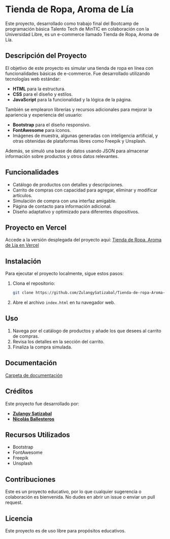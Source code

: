 # Tienda de Ropa, Aroma de Lía

Este proyecto, desarrollado como trabajo final del Bootcamp de programación básica Talento Tech de MinTIC en colaboración con la Universidad Libre, es un e-commerce llamado Tienda de Ropa, Aroma de Lía.

## Descripción del Proyecto

El objetivo de este proyecto es simular una tienda de ropa en línea con funcionalidades básicas de e-commerce. Fue desarrollado utilizando tecnologías web estándar:

- **HTML** para la estructura.
- **CSS** para el diseño y estilos.
- **JavaScript** para la funcionalidad y la lógica de la página.

También se emplearon librerías y recursos adicionales para mejorar la apariencia y experiencia del usuario:

- **Bootstrap** para el diseño responsivo.
- **FontAwesome** para íconos.
- Imágenes de muestra, algunas generadas con inteligencia artificial, y otras obtenidas de plataformas libres como Freepik y Unsplash.

Además, se simuló una base de datos usando JSON para almacenar información sobre productos y otros datos relevantes.

## Funcionalidades

- Catálogo de productos con detalles y descripciones.
- Carrito de compras con capacidad para agregar, eliminar y modificar artículos.
- Simulación de compra con una interfaz amigable.
- Página de contacto para información adicional.
- Diseño adaptativo y optimizado para diferentes dispositivos.

## Proyecto en Vercel

Accede a la versión desplegada del proyecto aquí: 
    [Tienda de Ropa, Aroma de Lía en Vercel](https://tienda-de-ropa-aroma-de-lia.vercel.app/)

## Instalación

Para ejecutar el proyecto localmente, sigue estos pasos:

1. Clona el repositorio:
    ```bash
    git clone https://github.com/ZulangySatizabal/Tienda-de-ropa-Aroma-de-Lia
    ```
2. Abre el archivo `index.html` en tu navegador web.

## Uso

1. Navega por el catálogo de productos y añade los que desees al carrito de compras.
2. Revisa los detalles en la sección del carrito.
3. Finaliza la compra simulada.

## Documentación

[Carpeta de documentación](https://1drv.ms/f/s!Aq98ffmz_RMgg70z8Ri0tsgf0SINMw?e=Z45H1Z)

## Créditos

Este proyecto fue desarrollado por:

- [**Zulangy Satizabal**](https://github.com/ZulangySatizabal)
- [**Nicolás Ballesteros**](https://github.com/nicoballes)

## Recursos Utilizados

- Bootstrap
- FontAwesome
- Freepik
- Unsplash

## Contribuciones

Este es un proyecto educativo, por lo que cualquier sugerencia o colaboración es bienvenida. No dudes en abrir un issue o enviar un pull request.

## Licencia

Este proyecto es de uso libre para propósitos educativos.